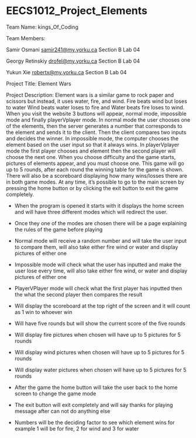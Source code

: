 # EECS1012_Project_Elements

Team Name:  kings_Of_Coding

Team Members: 

Samir Osmani     	   samir241@my.yorku.ca	Section B	Lab 04

Georgy Retinskiy	   drofel@my.yorku.ca		Section B	Lab 04

Yukun Xie		   robertx@my.yorku.ca	Section B 	Lab 04


Project Title: Element Wars

Project Description: Element wars is a similar game to rock paper and scissors but instead, it uses water, fire, and wind. Fire beats wind but loses to water Wind beats water loses to fire and Water beats fire loses to wind. When you visit the website 3 buttons will appear, normal mode, impossible mode and finally playerVplayer mode. In normal mode the user chooses one of the elements, then the server generates a number that corresponds to the element and sends it to the client. Then the client compares two inputs and decides the winner. In impossible mode, the computer chooses the element based on the user input so that it always wins. In playerVplayer mode the first player chooses and element then the second player will choose the next one. When you choose difficulty and the game starts, pictures of elements appear, and you must choose one. This game will go up to 5 rounds, after each round the winning table for the game is shown. There will also be a scoreboard displaying how many wins/losses there are in both game modes. At any time, it’s possible to go to the main screen by pressing the home button or by clicking the exit button to exit the game completely.





- When the program is opened it starts with it displays the home screen and will have three different modes which will redirect the user.

- Once they one of the modes are chosen there will be a page explaining the rules of the game before playing 

- Normal mode will receive a random number and will take the user input to compare them, will also take either fire wind or water and display pictures of either one

- Impossible mode will check what the user has inputted and make the user lose every time, will also take either fire wind, or water and display pictures of either one

- PlayerVPlayer mode will check what the first player has inputted then the what the second player then compares the result 

- Will display the scoreboard at the top right of the screen and it will count as 1 win to whoever win

- Will have five rounds but will show the current score of the five rounds

- Will display fire pictures when chosen will have up to 5 pictures for 5 rounds

- Will display wind pictures when chosen will have up to 5 pictures for 5 rounds

- Will display water pictures when chosen will have up to 5 pictures for 5 rounds

- After the game the home button will take the user back to the home screen to change the game mode

- The exit button will exit completely and will say thanks for playing message after can not do anything else

- Numbers will be the deciding factor to see which element wins for example 1 will be for fire, 2 for wind and 3 for water
